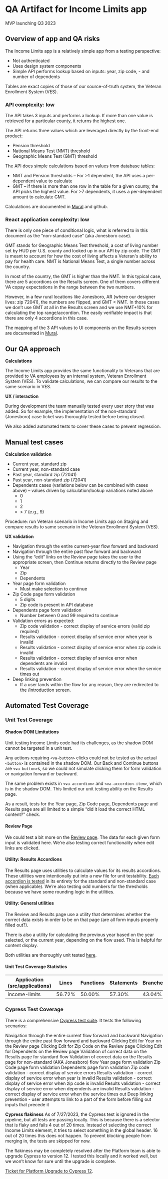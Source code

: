 # QA Artifact for Income Limits app
MVP launching Q3 2023

## Overview of app and QA risks
The Income Limits app is a relatively simple app from a testing perspective:
- Not authenticated
- Uses design system components
- Simple API performs lookup based on inputs: year, zip code, - and number of dependents

Tables are exact copies of those of our source-of-truth system, the Veteran Enrollment System (VES).

### API complexity: low
The API takes 3 inputs and performs a lookup. If more than one value is retrieved for a particular county, it returns the highest one.

The API returns three values which are leveraged directly by the front-end product:
- Pension threshold
- National Means Test (NMT) threshold
- Geographic Means Test (GMT) threshold

The API does simple calculations based on values from database tables: 
- NMT and Pension thresholds – For >1 dependent, the API uses a per-dependent value to calculate
- GMT – if there is more than one row in the table for a given county, the API picks the highest value. For >7 dependents, it uses a per-dependent amount to calculate GMT.

Calculations are documented in [Mural](https://app.mural.co/t/departmentofveteransaffairs9999/m/departmentofveteransaffairs9999/1683232214853/cfc6da5007d8f99ee0bc83e261e118e7074ffa85?sender=uebde62ceb342c6477fb09406) and github.

### React application complexity: low
There is only one piece of conditional logic, what is referred to in this document as the “non-standard case” (aka Jonesboro case). 

GMT stands for Geographic Means Test threshold, a cost of living number set by HUD per U.S. county and looked up in our API by zip code. The GMT is meant to account for how the cost of living affects a Veteran's ability to pay for health care.
NMT is National Means Test, a single number across the country.

In most of the country, the GMT is higher than the NMT. In this typical case, there are 5 accordions on the Results screen. One of them covers different VA copay expectations in the range between the two numbers. 

However, in a few rural locations like Jonesboro, AR (where our designer lives: zip 72041), the numbers are flipped, and GMT < NMT. In those cases we don’t use GMT at all in the Results screen and we use NMT+10% for calculating the top range/accordion. The easily verifiable impact is that there are only 4 accordions in this case.

The mapping of the 3 API values to UI components on the Results screen are documented in [Mural](https://app.mural.co/t/departmentofveteransaffairs9999/m/departmentofveteransaffairs9999/1683232214853/cfc6da5007d8f99ee0bc83e261e118e7074ffa85?sender=uebde62ceb342c6477fb09406).

## Our QA approach
**Calculations**

The Income Limits app provides the same functionality to Veterans that are provided to VA employees by an internal system, Veteran Enrollment System (VES). To validate calculations, we can compare our results to the same scenario in VES.

**UX / interaction**

During development the team manually tested every user story that was added. So for example, the implementation of the non-standard (Jonesboro) case ticket was thoroughly tested before being closed.

We also added automated tests to cover these cases to prevent regression. 

## Manual test cases
**Calculation validation**

- Current year, standard zip
- Current year, non-standard case 
- Past year, standard zip (72041)
- Past year, non-standard zip (72041)
- Dependents cases (variations below can be combined with cases above) – values driven by calculation/lookup variations noted above
  - 0
  - 1 
  - 2
  - \> 7 (e.g., 9)

Procedure: run Veteran scenario in Income Limits app on Staging and compare results to same scenario in the Veteran Enrollment System (VES).

**UX validation**

- Navigation through the entire current-year flow forward and backward
- Navigation through the entire past flow forward and backward
- Using the “edit” links on the Review page takes the user to the appropriate screen, then Continue returns directly to the Review page
  - Year
  - Zip
  - Dependents
- Year page form validation
  - Must make selection to continue
- Zip Code page form validation
  - 5 digits
  - Zip code is present in API database
- Dependents page form validation
  - Number between 0 and 99 required to continue
- Validation errors as expected:
  - Zip code validation - correct display of service errors (valid zip required)
  - Results validation - correct display of service error when year is invalid
  - Results validation - correct display of service error when zip code is invalid
  - Results validation - correct display of service error when dependents are invalid
  - Results validation - correct display of service error when the service times out
- Deep linking prevention
  - If a user lands within the flow for any reason, they are redirected to the /introduction screen.

## Automated Test Coverage
### Unit Test Coverage
#### Shadow DOM Limitations

Unit testing Income Limits code had its challenges, as the shadow DOM cannot be targeted in a unit test. 

Any actions requiring `<va-button>` clicks could not be tested as the actual `<button>` is contained in the shadow DOM. Our Back and Continue buttons are `<va-button>`s, so we could not simulate clicking them for form validation or navigation forward or backward.

The same problem exists in `<va-accordion>` and `<va-accordion-item>`, which is in the shadow DOM. This limited our unit testing ability on the Results page.

As a result, tests for the Year page, Zip Code page, Dependents page and Results page are all limited to a simple “did it load the correct HTML content?” check.

#### Review Page

We could test a bit more on the [Review page](https://github.com/department-of-veterans-affairs/vets-website/blob/main/src/applications/income-limits/tests/ReviewPage.unit.spec.jsx). The data for each given form input is validated here. We’re also testing correct functionality when edit links are clicked.

#### Utility: Results Accordions

The Results page uses utilities to calculate values for its results accordions. These utilities were intentionally put into a new file for unit testability. [Each accordion is tested](https://github.com/department-of-veterans-affairs/vets-website/blob/main/src/applications/income-limits/tests/results-accordions.unit.spec.js) in its entirety for the standard and non-standard case (when applicable). We’re also testing odd numbers for the thresholds because we have some rounding logic in the utilities.

#### Utility: General utilities

The Review and Results page use a utility that determines whether the correct data exists in order to be on that page (are all form inputs properly filled out?). 

There is also a utility for calculating the previous year based on the year selected, or the current year, depending on the flow used. This is helpful for content display.

Both utilities are thoroughly unit tested [here](https://github.com/department-of-veterans-affairs/vets-website/blob/main/src/applications/income-limits/tests/utils.unit.spec.js).

#### Unit Test Coverage Statistics
|Application (src/applications) | Lines | Functions | Statements | Branches |
|---|---|---|---|---|
|income-limits | 56.72% | 50.00% | 57.30% | 43.04% |

### Cypress Test Coverage

There is a comprehensive [Cypress test suite](https://github.com/department-of-veterans-affairs/vets-website/blob/main/src/applications/income-limits/tests/income-limits.cypress.spec.js). It tests the following scenarios:

Navigation through the entire current flow forward and backward
Navigation through the entire past flow forward and backward
Clicking Edit for Year on the Review page
Clicking Edit for Zip Code on the Review page
Clicking Edit for Dependents on the Review page
Validation of correct data on the Results page for standard flow
Validation of correct data on the Results page for non-standard (AKA Jonesboro) flow
Year page form validation
Zip Code page form validation
Dependents page form validation
Zip code validation - correct display of service errors
Results validation - correct display of service error when year is invalid
Results validation - correct display of service error when zip code is invalid
Results validation - correct display of service error when dependents are invalid
Results validation - correct display of service error when the service times out
Deep linking prevention - user attempts to link to a part of the form before filling out inputs that precede it

**Cypress flakiness**
As of 7/27/2023, the Cypress test is ignored in the pipeline, but all tests are passing locally. This is because there is a selector that is flaky and fails 4 out of 20 times. Instead of selecting the correct Income Limits element, it tries to select something in the global header. 16 out of 20 times this does not happen. To prevent blocking people from merging in, the tests are skipped for now. 

The flakiness may be completely resolved after the Platform team is able to upgrade Cypress to version 12. I tested this locally and it worked well, but we won’t know for sure until the upgrade is complete.

[Ticket for Platform Upgrade to Cypress 12](https://app.zenhub.com/workspaces/frontend-cop-backlog-6452b043f27c8b0011a25236/issues/gh/department-of-veterans-affairs/va.gov-team/59245).
